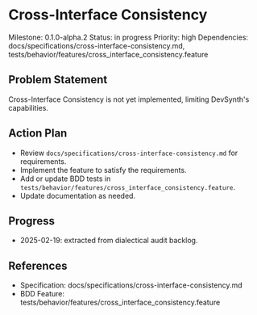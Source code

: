 # Cross-Interface Consistency
Milestone: 0.1.0-alpha.2
Status: in progress
Priority: high
Dependencies: docs/specifications/cross-interface-consistency.md, tests/behavior/features/cross_interface_consistency.feature

## Problem Statement
Cross-Interface Consistency is not yet implemented, limiting DevSynth's capabilities.


## Action Plan
- Review `docs/specifications/cross-interface-consistency.md` for requirements.
- Implement the feature to satisfy the requirements.
- Add or update BDD tests in `tests/behavior/features/cross_interface_consistency.feature`.
- Update documentation as needed.

## Progress
- 2025-02-19: extracted from dialectical audit backlog.

## References
- Specification: docs/specifications/cross-interface-consistency.md
- BDD Feature: tests/behavior/features/cross_interface_consistency.feature
